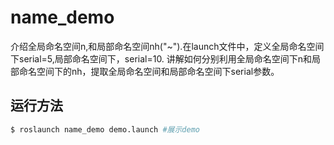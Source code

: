 # name_demo

介绍全局命名空间n,和局部命名空间nh("~").在launch文件中，定义全局命名空间下serial=5,局部命名空间下，serial=10.
讲解如何分别利用全局命名空间下n和局部命名空间下的nh，提取全局命名空间和局部命名空间下serial参数。

## 运行方法


```sh
$ roslaunch name_demo demo.launch #展示demo
``` 
